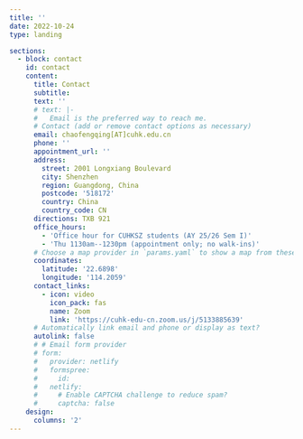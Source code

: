 ```yaml
---
title: ''
date: 2022-10-24
type: landing

sections:
  - block: contact
    id: contact
    content:
      title: Contact
      subtitle:
      text: ''
      # text: |-
      #   Email is the preferred way to reach me.
      # Contact (add or remove contact options as necessary)
      email: chaofengqing[AT]cuhk.edu.cn
      phone: ''
      appointment_url: ''
      address:
        street: 2001 Longxiang Boulevard
        city: Shenzhen
        region: Guangdong, China
        postcode: '518172'
        country: China
        country_code: CN
      directions: TXB 921
      office_hours:
        - 'Office hour for CUHKSZ students (AY 25/26 Sem I)'
        - 'Thu 1130am--1230pm (appointment only; no walk-ins)'
      # Choose a map provider in `params.yaml` to show a map from these coordinates
      coordinates:
        latitude: '22.6898'
        longitude: '114.2059'  
      contact_links:
        - icon: video
          icon_pack: fas
          name: Zoom
          link: 'https://cuhk-edu-cn.zoom.us/j/5133885639'
      # Automatically link email and phone or display as text?
      autolink: false
      # # Email form provider
      # form:
      #   provider: netlify
      #   formspree:
      #     id:
      #   netlify:
      #     # Enable CAPTCHA challenge to reduce spam?
      #     captcha: false
    design:
      columns: '2'
---
```

